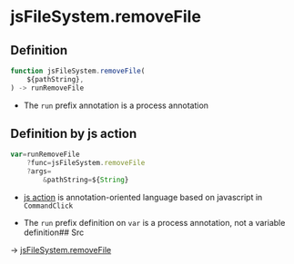 # jsFileSystem.removeFile

## Definition

```js.js
function jsFileSystem.removeFile(
	${pathString},
) -> runRemoveFile
```

- The `run` prefix annotation is a process annotation
## Definition by js action

```js.js
var=runRemoveFile
	?func=jsFileSystem.removeFile
	?args=
		&pathString=${String}
```

- [js action](#) is annotation-oriented language based on javascript in `CommandClick`

- The `run` prefix definition on `var` is a process annotation, not a variable definition## Src

-> [jsFileSystem.removeFile](https://github.com/puutaro/CommandClick/blob/master/app/src/main/java/com/puutaro/commandclick/fragment_lib/terminal_fragment/js_interface/file/JsFileSystem.kt#L228)


